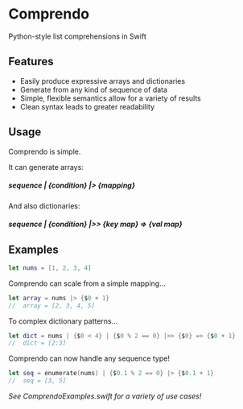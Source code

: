 # Comprendo
Python-style list comprehensions in Swift


## Features
* Easily produce expressive arrays and dictionaries
* Generate from any kind of sequence of data
* Simple, flexible semantics allow for a variety of results
* Clean syntax leads to greater readability


## Usage
Comprendo is simple.

It can generate arrays:
##### sequence | {condition} |> {mapping}

And also dictionaries:
##### sequence | {condition} |>> {key map} => {val map}


## Examples
```swift
let nums = [1, 2, 3, 4]
```

Comprendo can scale from a simple mapping...

```swift
let array = nums |> {$0 + 1}
//  array = [2, 3, 4, 5]
```


To complex dictionary patterns...

```swift
let dict = nums | {$0 < 4} | {$0 % 2 == 0} |>> {$0} => {$0 + 1}
//  dict = [2:3]
```


Comprendo can now handle any sequence type!
```swift
let seq = enumerate(nums) | {$0.1 % 2 == 0} |> {$0.1 + 1}
//  seq = [3, 5]
```


_See ComprendoExamples.swift for a variety of use cases!_
